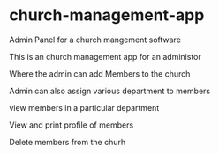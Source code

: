 # church-management-app
Admin Panel for a church mangement software

This is an church management app for an administor 

Where the admin can add Members to the church

Admin can also assign various department to members

view members in a particular department

View and print profile of members

Delete members from the churh
